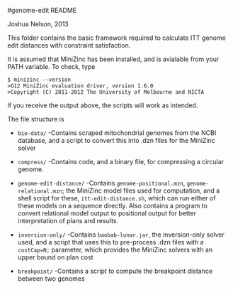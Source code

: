 #genome-edit README

Joshua Nelson, 2013

This folder contains the basic framework required to calculate ITT genome edit distances with constraint satisfaction.

It is assumed that MiniZinc has been installed, and is avialable from your PATH variable. To check, type

    $ minizinc --version
    >G12 MiniZinc evaluation driver, version 1.6.0
    >Copyright (C) 2011-2012 The University of Melbourne and NICTA

If you receive the output above, the scripts will work as intended.

The file structure is
* `bio-data/`  -Contains scraped mitochondrial genomes from the NCBI database, and a script to convert this into .dzn files for the MiniZinc solver
    
* `compress/`  -Contains code, and a binary file, for compressing a circular genome.
    
* `genome-edit-distance/`  -Contains `genome-positional.mzn`, `genome-relational.mzn`; the MiniZinc model files used for computation, and a shell script for these, `itt-edit-distance.sh`, which can run either of these models on a sequence directly. 
Also contains a program to convert relational model output to positional output for better interpretation of plans and results.
                              
* `inversion-only/`  -Contains `baobab-lunar.jar`, the inversion-only solver used, and a script that uses this to pre-process .dzn files with a `costCap=N;` parameter, which provides the MiniZinc solvers with an upper bound on plan cost

* `breakpoint/`  -Contains a script to compute the breakpoint distance between two genomes
